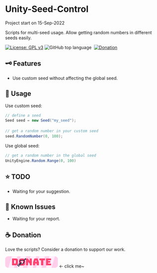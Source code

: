 # Unity-Seed-Control
Project start on 15-Sep-2022


Scripts for multi-seed usage. Allow getting random numbers in different seeds easily.


[![License: GPL v3](https://img.shields.io/badge/License-GPLv3-blue.svg)](https://www.gnu.org/licenses/gpl-3.0)
![GitHub top language](https://img.shields.io/github/languages/top/soranoo/Unity-Seed-Control)
&nbsp;[![Donation](https://img.shields.io/static/v1?label=Donation&message=❤️&style=social)](https://github.com/soranoo/Donation)

## :old_key: Features
* Use custom seed without affecting the global seed.

## :space_invader: Usage
Use custom seed:
```csharp
// define a seed
Seed seed = new Seed("my_seed");

// get a random number in your custom seed
seed.RandomNumber(0, 100);

```
Use global seed:
```csharp
// get a random number in the global seed
UnityEngine.Random.Range(0, 100)

```


## :star: TODO
* Waiting for your suggestion.

## :bug: Known Issues
* Waiting for your report.

## :coffee: Donation
Love the scripts? Consider a donation to support our work.

[!["Donation"](https://raw.githubusercontent.com/soranoo/Donation/main/resources/image/DonateBtn.png)](https://github.com/soranoo/Donation) <- click me~